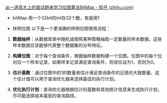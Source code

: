 [从一道高大上的面试题来学习位图算法BitMap - 知乎 (zhihu.com)](https://zhuanlan.zhihu.com/p/379713260)
- bitMap 用一个32bit的int存32个数，有就用1

- 样例位图
以下是一个更准确的样例位图使用流程：

1. **数据抽样**：从数据库表中随机或按照某种策略抽取一定数量的样本数据。这些样本数据应该能够代表整个数据集的分布特征。
    
2. **构建位图**：对于每个查询条件，根据抽样数据构建一个位图。位图中的每个位对应一个样本记录，如果样本记录满足查询条件，则该位设为1，否则为0。
    
3. **估计基数**：通过位图中的1的数量来估计满足查询条件的记录的大致数量。这个估计值可以用于查询优化器来选择最佳的执行计划。
    
4. **优化执行计划**：查询优化器根据估计的基数和其他统计信息来生成执行计划，尽可能选择成本最低的查询路径。

